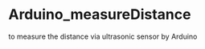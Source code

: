 Arduino_measureDistance
=======================

to measure the distance via ultrasonic sensor by Arduino
